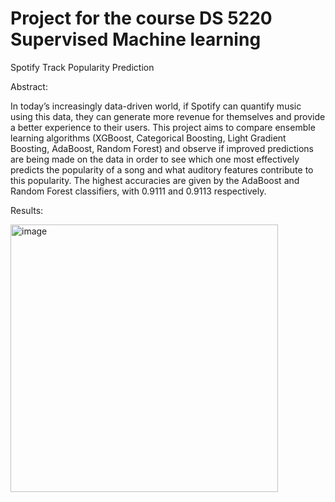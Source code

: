 # Project for the course DS 5220 Supervised Machine learning
Spotify Track Popularity Prediction

Abstract:

In today’s increasingly data-driven world, if Spotify can quantify music using this data, they can
generate more revenue for themselves and provide a better experience to their users. This
project aims to compare ensemble learning algorithms (XGBoost, Categorical Boosting, Light
Gradient Boosting, AdaBoost, Random Forest) and observe if improved predictions are being
made on the data in order to see which one most effectively predicts the popularity of a song
and what auditory features contribute to this popularity. The highest accuracies are given by
the AdaBoost and Random Forest classifiers, with 0.9111 and 0.9113 respectively.

Results:

<img width="428" alt="image" src="https://user-images.githubusercontent.com/66122378/211649016-83fd581f-0d44-44d5-a89e-d0ccbd4bfb07.png">

